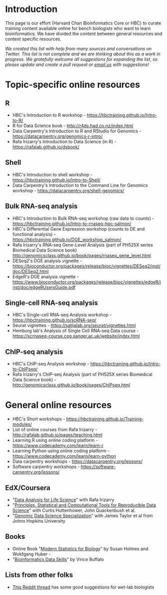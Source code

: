 # Introduction

This page is our effort (Harvard Chan Bioinformatics Core or HBC) to curate training content available online for bench biologists who want to learn bioinformatics. We have divided the content between general resources and content specific resources.

*We created this list with help from many sources and conversations on Twitter. This list is not complete and we are thinking about this as a work in progress. We gratefully welcome all suggestions for expanding the list, so please update and create a pull request or [email us](mailto:hbctraining@hsph.harvard.edu) with suggestions!* 

# Topic-specific online resources

## R

* HBC's Introduction to R workshop - https://hbctraining.github.io/Intro-to-R/
* R for Data Science book - http://r4ds.had.co.nz/index.html
* Data Carpentry's Introduction to R and RStudio for Genomics - https://datacarpentry.org/genomics-r-intro/
* Rafa Irizarry's Introduction to Data Science (in R) - https://rafalab.github.io/dsbook/

## Shell

* HBC's Introduction to shell workshop - https://hbctraining.github.io/Intro-to-Shell/
* Data Carpentry's Introduction to the Command Line for Genomics workshop - https://datacarpentry.org/shell-genomics/

## Bulk RNA-seq analysis

* HBC's Introduction to Bulk RNA-seq workshop (raw data to counts) - https://hbctraining.github.io/Intro-to-rnaseq-hpc-salmon/
* HBC's Differential Gene Expression workshop (counts to DE and functional analysis) - https://hbctraining.github.io/DGE_workshop_salmon/
* Rafa Irizarry's RNA-seq Gene-Level Analysis (part of PH525X series Biomedical Data Science book) http://genomicsclass.github.io/book/pages/rnaseq_gene_level.html
* DESeq2's DGE analysis vignette - https://bioconductor.org/packages/release/bioc/vignettes/DESeq2/inst/doc/DESeq2.html
* EdgeR's DGE analysis vignette - https://www.bioconductor.org/packages/release/bioc/vignettes/edgeR/inst/doc/edgeRUsersGuide.pdf

## Single-cell RNA-seq analysis

* HBC's Single-cell RNA-seq Analysis workshop - https://hbctraining.github.io/scRNA-seq/
* Seurat vignettes - https://satijalab.org/seurat/vignettes.html
* Hemburg lab's Analysis of Single Cell RNA-seq Data course - https://scrnaseq-course.cog.sanger.ac.uk/website/index.html

## ChIP-seq analysis

* HBC's ChIP-seq Analysis workshop - https://hbctraining.github.io/Intro-to-ChIPseq/
* Rafa Irizarry's ChIP-seq Analysis (part of PH525X series Biomedical Data Science book) - http://genomicsclass.github.io/book/pages/ChIPseq.html


# General online resources

* HBC's Short workshops - https://hbctraining.github.io/Training-modules/
* List of online courses from Rafa Irizarry - http://rafalab.github.io/pages/teaching.html
* Learning R using online coding platform - https://www.codecademy.com/learn/learn-r
* Learning Python using online coding platform - https://www.codecademy.com/learn/learn-python
* Data carpentry workshops - https://datacarpentry.org/lessons/
* Software carpentry workshops - https://software-carpentry.org/lessons/

## EdX/Coursera

* "[Data Analysis for Life Science](https://courses.edx.org/dashboard/programs/e15999cc-51c8-4be0-a482-9d67b4626250/)" with Rafa Irizarry 
* "[Principles, Statistical and Computational Tools for Reproducible Data Science](https://www.edx.org/course/principles-statistical-and-computational-tools-for)" with Curtis Huttenhower, John Quackenbush et al. 
* "[Genomic Data Science Specialization](https://www.coursera.org/specializations/genomic-data-science)" with James Taylor et al from Johns Hopkins University 

## Books

* Online Book "[Modern Statistics for Biology](http://web.stanford.edu/class/bios221/book/)" by Susan Holmes and Wokfgang Huber - 
* "[Bioinformatics Data Skills](http://shop.oreilly.com/product/0636920030157.do)" by Vince Buffalo 

## Lists from other folks

* [This Reddit thread](https://www.reddit.com/r/bioinformatics/comments/fiwtwx/working_from_home_i_made_a_guide_to_help_wet_lab/) has some good suggestions for wet-lab biologists
